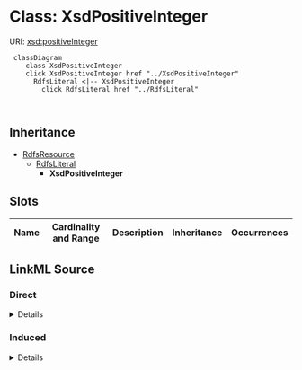 

# Class: XsdPositiveInteger





URI: [xsd:positiveInteger](http://www.w3.org/2001/XMLSchema#positiveInteger)






```mermaid
 classDiagram
    class XsdPositiveInteger
    click XsdPositiveInteger href "../XsdPositiveInteger"
      RdfsLiteral <|-- XsdPositiveInteger
        click RdfsLiteral href "../RdfsLiteral"
      
      
```





## Inheritance
* [RdfsResource](../classes/RdfsResource.md)
    * [RdfsLiteral](../classes/RdfsLiteral.md)
        * **XsdPositiveInteger**



## Slots

| Name | Cardinality and Range | Description | Inheritance | Occurrences |
| ---  | --- | --- | --- | --- |














## LinkML Source

<!-- TODO: investigate https://stackoverflow.com/questions/37606292/how-to-create-tabbed-code-blocks-in-mkdocs-or-sphinx -->

### Direct

<details>

```yaml
name: xsd_positiveInteger
from_schema: okns:fiokg
exact_mappings:
- http://www.w3.org/2001/XMLSchema#positiveInteger
rank: 1000
is_a: rdfs_Literal
class_uri: xsd:positiveInteger

```
</details>

### Induced

<details>

```yaml
name: xsd_positiveInteger
from_schema: okns:fiokg
exact_mappings:
- http://www.w3.org/2001/XMLSchema#positiveInteger
rank: 1000
is_a: rdfs_Literal
class_uri: xsd:positiveInteger

```
</details>